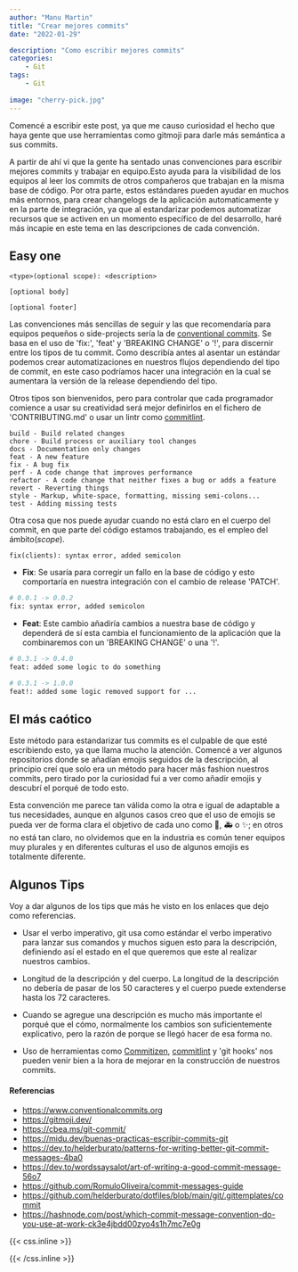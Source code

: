 ```yaml
---
author: "Manu Martin"
title: "Crear mejores commits"
date: "2022-01-29"

description: "Como escribir mejores commits"
categories:
    - Git
tags:
    - Git
  
image: "cherry-pick.jpg"
---
```

Comencé a escribir este post, ya que me causo curiosidad el hecho que haya gente que use herramientas como gitmoji para darle más semántica a sus commits.

A partir de ahí vi que la gente ha sentado unas convenciones para escribir mejores commits y trabajar en equipo.Esto ayuda para la visibilidad de los equipos al leer los commits de otros compañeros que trabajan en la misma base de código. Por otra parte, estos estándares pueden ayudar en muchos más entornos, para crear changelogs de la aplicación automaticamente y en la parte de integración, ya que al estandarizar podemos automatizar recursos que se activen en un momento específico de del desarrollo, haré más incapie en este tema en las descripciones de cada convención.


## Easy one
```
<type>(optional scope): <description>

[optional body]

[optional footer]
```
Las convenciones más sencillas de seguir y las que recomendaría para equipos pequeños o side-projects sería la de [conventional commits](https://www.conventionalcommits.org).
Se basa en el uso de 'fix:', 'feat' y 'BREAKING CHANGE' o '!', para discernir entre los tipos de tu commit. Como describía antes al asentar un estándar podemos crear automatizaciones en nuestros flujos dependiendo del tipo de commit, en este caso podríamos hacer una integración en la cual se aumentara la versión de la release dependiendo del tipo.

Otros tipos son bienvenidos, pero para controlar que cada programador comience a usar su creatividad será mejor definirlos en el fichero de 'CONTRIBUTING.md' o usar un lintr como [commitlint](https://github.com/conventional-changelog/commitlint).

```
build - Build related changes
chore - Build process or auxiliary tool changes
docs - Documentation only changes
feat - A new feature
fix - A bug fix
perf - A code change that improves performance
refactor - A code change that neither fixes a bug or adds a feature
revert - Reverting things
style - Markup, white-space, formatting, missing semi-colons...
test - Adding missing tests
```

Otra cosa que nos puede ayudar cuando no está claro en el cuerpo del commit, en que parte del código estamos trabajando, es el empleo del ámbito(_scope_).


```
fix(clients): syntax error, added semicolon
```

- **Fix**: Se usaría para corregir un fallo en la base de código y esto comportaría en nuestra integración con el cambio de release 'PATCH'.

```bash
# 0.0.1 -> 0.0.2
fix: syntax error, added semicolon
```

- **Feat**: Este cambio añadiría cambios a nuestra base de código y dependerá de sí esta cambia el funcionamiento de la aplicación que la combinaremos con un 'BREAKING CHANGE' o una '!'.

```bash
# 0.3.1 -> 0.4.0
feat: added some logic to do something

# 0.3.1 -> 1.0.0
feat!: added some logic removed support for ...
```
## El más caótico

Este método para estandarizar tus commits es el culpable de que esté escribiendo esto, ya que llama mucho la atención. Comencé a ver algunos repositorios donde se añadían emojis seguidos de la descripción, al principio creí que solo era un método para hacer más fashion nuestros commits, pero tirado por la curiosidad fui a ver como añadir emojis y descubrí el porqué de todo esto.

Esta convención me parece tan válida como la otra e igual de adaptable a tus necesidades, aunque en algunos casos creo que el uso de emojis se pueda ver de forma clara el objetivo de cada uno como 🐛, 🚑 o ✨; en otros no está tan claro, no olvidemos que en la industria es común tener equipos muy plurales y en diferentes culturas el uso de algunos emojis es totalmente diferente.


## Algunos Tips

Voy a dar algunos de los tips que más he visto en los enlaces que dejo como referencias.

- Usar el verbo imperativo, git usa como estándar el verbo imperativo para lanzar sus comandos y muchos siguen esto para la descripción, definiendo así el estado en el que queremos que este al realizar nuestros cambios.

- Longitud de la descripción y del cuerpo. La longitud de la descripción no debería de pasar de los 50 caracteres y el cuerpo puede extenderse hasta los 72 caracteres.

- Cuando se agregue una descripción es mucho más importante el porqué que el cómo, normalmente los cambios son suficientemente explicativo, pero la razón de porque se llegó hacer de esa forma no.

- Uso de herramientas como [Commitizen](https://github.com/commitizen/cz-cli), [commitlint](https://github.com/conventional-changelog/commitlint) y 'git hooks' nos pueden venir bien a la hora de mejorar en la construcción de nuestros commits.

#### Referencias


- <https://www.conventionalcommits.org>
- <https://gitmoji.dev/>
- <https://cbea.ms/git-commit/>
- <https://midu.dev/buenas-practicas-escribir-commits-git>
- <https://dev.to/helderburato/patterns-for-writing-better-git-commit-messages-4ba0>
- <https://dev.to/wordssaysalot/art-of-writing-a-good-commit-message-56o7>
- <https://github.com/RomuloOliveira/commit-messages-guide>
- <https://github.com/helderburato/dotfiles/blob/main/git/.gittemplates/commit>
- <https://hashnode.com/post/which-commit-message-convention-do-you-use-at-work-ck3e4jbdd00zyo4s1h7mc7e0g>

{{< css.inline >}}
<style>
.canon { background: white; width: 100%; height: auto; }
</style>
{{< /css.inline >}}

